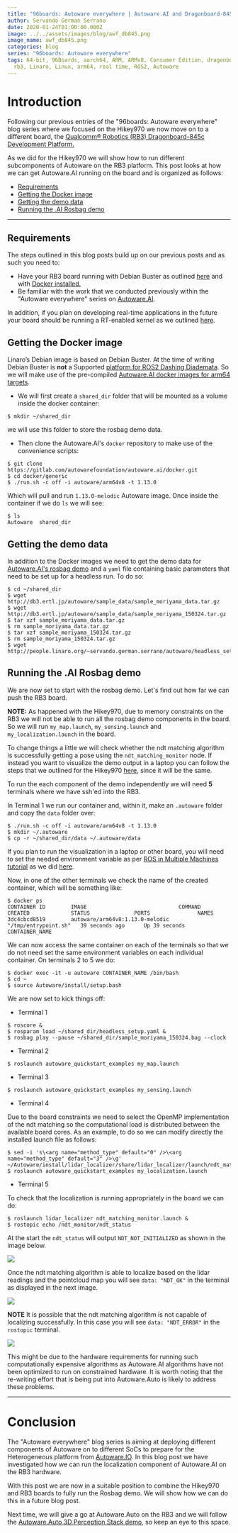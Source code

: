 ```yaml
---
title: "96boards: Autoware everywhere | Autoware.AI and Dragonboard-845c"
author: Servando German Serrano
date: 2020-01-24T01:00:00.000Z
image: ../../assets/images/blog/awf_db845.png
image_name: awf_db845.png
categories: blog
series: "96boards: Autoware everywhere"
tags: 64-bit, 96Boards, aarch64, ARM, ARMv8, Consumer Edition, dragonboard-845c,
  rb3, Linaro, Linux, arm64, real time, ROS2, Autoware
---
```


# Introduction
Following our previous entries of the "96boards: Autoware everywhere" blog series where we focused on the Hikey970 we now move on to a different board, the [Qualcomm® Robotics (RB3) Dragonboard-845c Development Platform.](https://www.96boards.org/product/rb3-platform/)

As we did for the Hikey970 we will show how to run different subcomponents of Autoware on the RB3 platform. This post looks at how we can get Autoware.AI running on the board and is organized as follows:
- [Requirements](#requirements)
- [Getting the Docker image](#getting-the-docker-image)
- [Getting the demo data](#getting-the-demo-data)
- [Running the .AI Rosbag demo](#running-the-ai-rosbag-demo)

***
## Requirements

The steps outlined in this blog posts build up on our previous posts and as such you need to:
- Have your RB3 board running with Debian Buster as outlined [here](https://www.96boards.org/product/rb3-platform/) and with [Docker installed.](https://www.96boards.org/blog/db845-ros2/#installing-docker)
- Be familiar with the work that we conducted previously within the "Autoware everywhere" series on [Autoware.AI](https://www.96boards.org/blog/autoware.ai_hikey970/).

In addition, if you plan on developing real-time applications in the future your board should be running a RT-enabled kernel as we outlined [here](https://www.96boards.org/blog/db845-rt/).

## Getting the Docker image

Linaro’s Debian image is based on Debian Buster. At the time of writing Debian Buster is **not** a Supported [platform for ROS2 Dashing Diademata](https://index.ros.org/doc/ros2/Releases/Release-Dashing-Diademata/#id3). So we will make use of the pre-compiled [Autoware.AI docker images for arm64 targets](https://hub.docker.com/r/autoware/arm64v8/tags).

- We will first create a `shared_dir` folder that will be mounted as a volume inside the docker container:

```
$ mkdir ~/shared_dir
```

we will use this folder to store the rosbag demo data.

- Then clone the Autoware.AI's `docker` repository to make use of the convenience scripts:

```
$ git clone https://gitlab.com/autowarefoundation/autoware.ai/docker.git
$ cd docker/generic
$ ./run.sh -c off -i autoware/arm64v8 -t 1.13.0
```

Which will pull and run `1.13.0-melodic` Autoware image. Once inside the container if we do `ls` we will see:

```
$ ls
Autoware  shared_dir
```

## Getting the demo data

In addition to the Docker images we need to get the demo data for [Autoware.AI's rosbag demo](https://gitlab.com/autowarefoundation/autoware.ai/autoware/wikis/ROSBAG-Demo) and a `yaml` file containing basic parameters that need to be set up for a headless run. To do so:

```
$ cd ~/shared_dir
$ wget http://db3.ertl.jp/autoware/sample_data/sample_moriyama_data.tar.gz
$ wget http://db3.ertl.jp/autoware/sample_data/sample_moriyama_150324.tar.gz
$ tar xzf sample_moriyama_data.tar.gz
$ rm sample_moriyama_data.tar.gz
$ tar xzf sample_moriyama_150324.tar.gz
$ rm sample_moriyama_150324.tar.gz
$ wget http://people.linaro.org/~servando.german.serrano/autoware/headless_setup.yaml
```

## Running the .AI Rosbag demo

We are now set to start with the rosbag demo. Let's find out how far we can push the RB3 board.

**NOTE:** As happened with the Hikey970, due to memory constraints on the RB3 we will not be able to run all the rosbag demo components in the board. So we will run `my_map.launch`, `my_sensing.launch` and `my_localization.launch` in the board.

To change things a little we will check whether the ndt matching algorithm is successfully getting a pose using the `ndt_matching_monitor` node. If instead you want to visualize the demo output in a laptop you can follow the steps that we outlined for the Hikey970 [here](https://www.96boards.org/blog/autoware.ai_hikey970/#in-laptop), since it will be the same.

To run the each component of the demo independently we will need **5** terminals where we have ssh'ed into the RB3.

In Terminal 1 we run our container and, within it, make an `.autoware` folder and copy the `data` folder over:

```
$ ./run.sh -c off -i autoware/arm64v8 -t 1.13.0
$ mkdir ~/.autoware
$ cp -r ~/shared_dir/data ~/.autoware/data
```

If you plan to run the visualization in a laptop or other board, you will need to set the needed environment variable as per [ROS in Multiple Machines tutorial](http://wiki.ros.org/ROS/Tutorials/MultipleMachines) as we did [here](https://www.96boards.org/blog/autoware.ai_hikey970/#in-hikey970).

Now, in one of the other terminals we check the name of the created container, which will be something like:

```
$ docker ps
CONTAINER ID        IMAGE                             COMMAND                CREATED             STATUS              PORTS               NAMES
3dc4cbcd8519        autoware/arm64v8:1.13.0-melodic   "/tmp/entrypoint.sh"   39 seconds ago      Up 39 seconds                           CONTAINER_NAME
```

We can now access the same container on each of the terminals so that we do not need set the same environment variables on each individual container. On terminals 2 to 5 we do:

```
$ docker exec -it -u autoware CONTAINER_NAME /bin/bash
$ cd ~
$ source Autoware/install/setup.bash
```

We are now set to kick things off:

- Terminal 1

```
$ roscore &
$ rosparam load ~/shared_dir/headless_setup.yaml &
$ rosbag play --pause ~/shared_dir/sample_moriyama_150324.bag --clock
```

- Terminal 2

```
$ roslaunch autoware_quickstart_examples my_map.launch
```

- Terminal 3

```
$ roslaunch autoware_quickstart_examples my_sensing.launch
```

- Terminal 4

Due to the board constraints we need to select the OpenMP implementation of the ndt matching so the computational load is distributed between the available board cores. As an example, to do so we can modify directly the installed launch file as follows:

```
$ sed -i 's\<arg name="method_type" default="0" />\<arg name="method_type" default="3" />\g' ~/Autoware/install/lidar_localizer/share/lidar_localizer/launch/ndt_matching.launch
$ roslaunch autoware_quickstart_examples my_localization.launch
```

- Terminal 5

To check that the localization is running appropriately in the board we can do:

```
$ roslaunch lidar_localizer ndt_matching_monitor.launch &
$ rostopic echo /ndt_monitor/ndt_status
```

At the start the `ndt_status` will output `NDT_NOT_INITIALIZED` as shown in the image below.

![](/assets/images/blog/autoware_ai_rb3_0.png)

Once the ndt matching algorithm is able to localize based on the lidar readings and the pointcloud map you will see `data: "NDT_OK"` in the terminal as displayed in the next image.

![](/assets/images/blog/autoware_ai_rb3_ok.png)

**NOTE** It is possible that the ndt matching algorithm is not capable of localizing successfully. In this case you will see `data: "NDT_ERROR"` in the `rostopic` terminal.

![](/assets/images/blog/autoware_ai_rb3_error.png)

This might be due to the hardware requirements for running such computationally expensive algorithms as Autoware.AI algorithms have not been optimized to run on constrained hardware. It is worth noting that the re-writing effort that is being put into Autoware.Auto is likely to address these problems.

***

# Conclusion

The "Autoware everywhere" blog series is aiming at deploying different components of Autoware on to different SoCs to prepare for the Heterogeneous platform from [Autoware.IO](https://www.autoware.io/). In this blog post we have investigated how we can run the localization component of Autoware.AI on the RB3 hardware.

With this post we are now in a suitable position to combine the Hikey970 and RB3 boards to fully run the Rosbag demo. We will show how we can do this in a future blog post.

Next time, we will give a go at Autoware.Auto on the RB3 and we will follow the [Autoware.Auto 3D Perception Stack demo](https://autowarefoundation.gitlab.io/autoware.auto/AutowareAuto/perception-stack.html), so keep an eye to this space.
